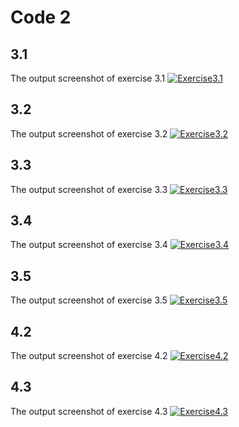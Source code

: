﻿# Code 2

## 3.1
The output screenshot of exercise 3.1
[![Exercise3.1](https://github.com/akhan7/fss16groupG/tree/master/code/2/screenshots/think3_1.png)](#Exercise3.1)

## 3.2
The output screenshot of exercise 3.2
[![Exercise3.2](https://github.com/akhan7/fss16groupG/tree/master/code/2/screenshots/think3_2.png)](#Exercise3.2)

## 3.3
The output screenshot of exercise 3.3
[![Exercise3.3](https://github.com/akhan7/fss16groupG/tree/master/code/2/screenshots/think3_3.png)](#Exercise3.3)

## 3.4
The output screenshot of exercise 3.4
[![Exercise3.4](https://github.com/akhan7/fss16groupG/tree/master/code/2/screenshots/think3_4.png)](#Exercise3.4)

## 3.5
The output screenshot of exercise 3.5
[![Exercise3.5](https://github.com/akhan7/fss16groupG/tree/master/code/2/screenshots/think3_5.png)](#Exercise3.5)

## 4.2
The output screenshot of exercise 4.2
[![Exercise4.2](https://github.com/akhan7/fss16groupG/tree/master/code/2/screenshots/think4_2.png)](#Exercise4.2)

## 4.3
The output screenshot of exercise 4.3
[![Exercise4.3](https://github.com/akhan7/fss16groupG/tree/master/code/2/screenshots/think4_3.png)](#Exercise4.3)